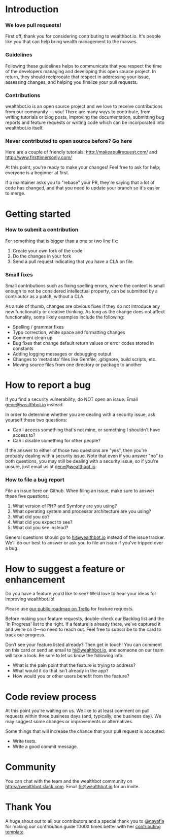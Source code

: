 # Introduction

### We love pull requests! 
First off, thank you for considering contributing to wealthbot.io. It's people like you that can help bring wealth management to the masses.

### Guidelines
Following these guidelines helps to communicate that you respect the time of the developers managing and developing this open source project. In return, they should reciprocate that respect in addressing your issue, assessing changes, and helping you finalize your pull requests.

### Contributions
wealthbot.io is an open source project and we love to receive contributions from our community — you! There are many ways to contribute, from writing tutorials or blog posts, improving the documentation, submitting bug reports and feature requests or writing code which can be incorporated into wealthbot.io itself.

### Never contributed to open source before? Go here
Here are a couple of friendly tutorials: http://makeapullrequest.com/ and http://www.firsttimersonly.com/

At this point, you're ready to make your changes! Feel free to ask for help; everyone is a beginner at first.

If a maintainer asks you to "rebase" your PR, they're saying that a lot of code has changed, and that you need to update your branch so it's easier to merge.

# Getting started
### How to submit a contribution
For something that is bigger than a one or two line fix:

1. Create your own fork of the code
2. Do the changes in your fork
3. Send a pull request indicating that you have a CLA on file.

### Small fixes
Small contributions such as fixing spelling errors, where the content is small enough to not be considered intellectual property, can be submitted by a contributor as a patch, without a CLA.

As a rule of thumb, changes are obvious fixes if they do not introduce any new functionality or creative thinking. As long as the change does not affect functionality, some likely examples include the following:

* Spelling / grammar fixes
* Typo correction, white space and formatting changes
* Comment clean up
* Bug fixes that change default return values or error codes stored in constants
* Adding logging messages or debugging output
* Changes to ‘metadata’ files like Gemfile, .gitignore, build scripts, etc.
* Moving source files from one directory or package to another

# How to report a bug
If you find a security vulnerability, do NOT open an issue. Email gene@wealthbot.io instead.

In order to determine whether you are dealing with a security issue, ask yourself these two questions:

* Can I access something that's not mine, or something I shouldn't have access to?
* Can I disable something for other people?

If the answer to either of those two questions are "yes", then you're probably dealing with a security issue. Note that even if you answer "no" to both questions, you may still be dealing with a security issue, so if you're unsure, just email us at gene@wealthbot.io.

### How to file a bug report
File an issue here on Github. When filing an issue, make sure to answer these five questions:

1. What version of PHP and Symfony are you using?
2. What operating system and processor architecture are you using?
3. What did you do?
4. What did you expect to see?
5. What did you see instead?

General questions should go to hi@wealthbot.io instead of the issue tracker. We'll do our best to answer or ask you to file an issue if you've tripped over a bug.

# How to suggest a feature or enhancement
Do you have a feature you’d like to see? We’d love to hear your ideas for improving wealthbot.io!

Please use [our public roadmap on Trello](https://trello.com/b/klhsT5Xj/wealthbot-io-roadmap-and-ideas) for feature requests.

Before making your feature requests, double-check our Backlog list and the 'In Progress' list to the right. If a feature is already there, we've captured it and we’re on it—no need to reach out. Feel free to subscribe to the card to track our progress.

Don’t see your feature listed already? Then get in touch! You can comment on this card or send an email to hi@wealthbot.io, and someone on our team will take a look. Be sure to let us know the following info:

* What is the pain point that the feature is trying to address?
* What would it do that isn’t already in the app?
* How would you or other users benefit from the feature?


# Code review process
At this point you're waiting on us. We like to at least comment on pull requests within three business days (and, typically, one business day). We may suggest some changes or improvements or alternatives.

Some things that will increase the chance that your pull request is accepted:

* Write tests.
* Write a good commit message.

# Community
You can chat with the team and the wealthbot community on https://wealthbot.slack.com. Email hi@wealthbot.io for an invite.

# Thank You
A huge shout out to all our contributors and a special thank you to [@nayafia](https://github.com/nayafia) for making our contribution guide 1000X times better with her [contributing template](https://github.com/nayafia/contributing-template). 



